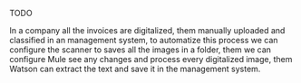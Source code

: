 TODO

In a company all the invoices are digitalized, them manually uploaded  and classified in an management  system, to automatize this process we can configure the scanner to saves all the images in a folder, them we can configure Mule see any changes and process every digitalized image, them Watson can extract the text and save it in the management  system.